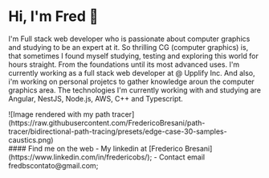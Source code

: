 # Hi, I'm Fred 👋
I'm Full stack web developer who is passionate about computer graphics and studying to be an expert at it. So thrilling CG (computer graphics) is, that sometimes I found myself studying, testing and exploring this world for hours straight. From the foundations until its most advanced uses. I'm currently working as a full stack web developer at @ Upplify Inc. And also, i'm working on personal projetcs to gather knowledge aroun the computer graphics area. The technologies I'm currently working with and studying are Angular, NestJS, Node.js, AWS, C++ and Typescript. 

<div>
  <div>
    ![Image rendered with my path tracer](https://raw.githubusercontent.com/FredericoBresani/path-tracer/bidirectional-path-tracing/presets/edge-case-30-samples-caustics.png)
  </div>
  <div>
    #### Find me on the web
    - My linkedin at [Frederico Bresani](https://www.linkedin.com/in/fredericobs/);
    - Contact email fredbscontato@gmail.com;
  </div>
</div>



